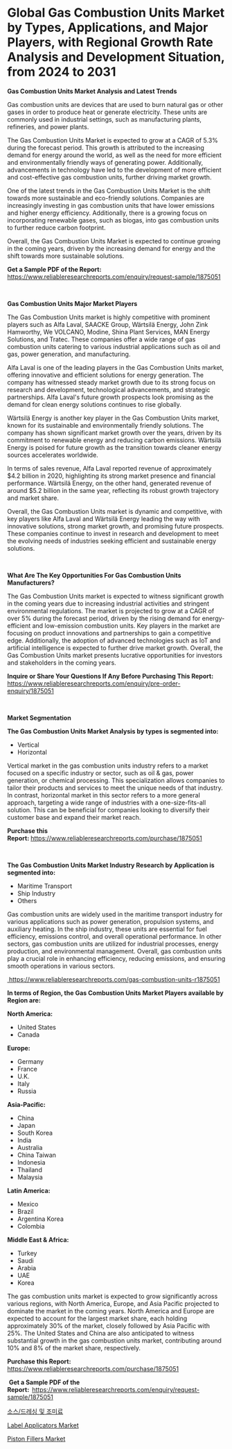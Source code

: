 <p><h1>Global Gas Combustion Units Market by Types, Applications, and Major Players, with Regional Growth Rate Analysis and Development Situation, from 2024 to 2031</h1></p><p><strong>Gas Combustion Units Market Analysis and Latest Trends</strong></p>
<p><p>Gas combustion units are devices that are used to burn natural gas or other gases in order to produce heat or generate electricity. These units are commonly used in industrial settings, such as manufacturing plants, refineries, and power plants.</p><p>The Gas Combustion Units Market is expected to grow at a CAGR of 5.3% during the forecast period. This growth is attributed to the increasing demand for energy around the world, as well as the need for more efficient and environmentally friendly ways of generating power. Additionally, advancements in technology have led to the development of more efficient and cost-effective gas combustion units, further driving market growth.</p><p>One of the latest trends in the Gas Combustion Units Market is the shift towards more sustainable and eco-friendly solutions. Companies are increasingly investing in gas combustion units that have lower emissions and higher energy efficiency. Additionally, there is a growing focus on incorporating renewable gases, such as biogas, into gas combustion units to further reduce carbon footprint.</p><p>Overall, the Gas Combustion Units Market is expected to continue growing in the coming years, driven by the increasing demand for energy and the shift towards more sustainable solutions.</p></p>
<p><strong>Get a Sample PDF of the Report:&nbsp;</strong> <a href="https://www.reliableresearchreports.com/enquiry/request-sample/1875051">https://www.reliableresearchreports.com/enquiry/request-sample/1875051</a></p>
<p>&nbsp;</p>
<p><strong>Gas Combustion Units Major Market Players</strong></p>
<p><p>The Gas Combustion Units market is highly competitive with prominent players such as Alfa Laval, SAACKE Group, Wärtsilä Energy, John Zink Hamworthy, We VOLCANO, Modine, Shina Plant Services, MAN Energy Solutions, and Tratec. These companies offer a wide range of gas combustion units catering to various industrial applications such as oil and gas, power generation, and manufacturing.</p><p>Alfa Laval is one of the leading players in the Gas Combustion Units market, offering innovative and efficient solutions for energy generation. The company has witnessed steady market growth due to its strong focus on research and development, technological advancements, and strategic partnerships. Alfa Laval's future growth prospects look promising as the demand for clean energy solutions continues to rise globally.</p><p>Wärtsilä Energy is another key player in the Gas Combustion Units market, known for its sustainable and environmentally friendly solutions. The company has shown significant market growth over the years, driven by its commitment to renewable energy and reducing carbon emissions. Wärtsilä Energy is poised for future growth as the transition towards cleaner energy sources accelerates worldwide.</p><p>In terms of sales revenue, Alfa Laval reported revenue of approximately $4.2 billion in 2020, highlighting its strong market presence and financial performance. Wärtsilä Energy, on the other hand, generated revenue of around $5.2 billion in the same year, reflecting its robust growth trajectory and market share.</p><p>Overall, the Gas Combustion Units market is dynamic and competitive, with key players like Alfa Laval and Wärtsilä Energy leading the way with innovative solutions, strong market growth, and promising future prospects. These companies continue to invest in research and development to meet the evolving needs of industries seeking efficient and sustainable energy solutions.</p></p>
<p>&nbsp;</p>
<p><strong>What Are The Key Opportunities For Gas Combustion Units Manufacturers?</strong></p>
<p><p>The Gas Combustion Units market is expected to witness significant growth in the coming years due to increasing industrial activities and stringent environmental regulations. The market is projected to grow at a CAGR of over 5% during the forecast period, driven by the rising demand for energy-efficient and low-emission combustion units. Key players in the market are focusing on product innovations and partnerships to gain a competitive edge. Additionally, the adoption of advanced technologies such as IoT and artificial intelligence is expected to further drive market growth. Overall, the Gas Combustion Units market presents lucrative opportunities for investors and stakeholders in the coming years.</p></p>
<p><strong>Inquire or Share Your Questions If Any Before Purchasing This Report:</strong> <a href="https://www.reliableresearchreports.com/enquiry/pre-order-enquiry/1875051">https://www.reliableresearchreports.com/enquiry/pre-order-enquiry/1875051</a></p>
<p>&nbsp;</p>
<p><strong>Market Segmentation</strong></p>
<p><strong>The Gas Combustion Units Market Analysis by types is segmented into:</strong></p>
<p><ul><li>Vertical</li><li>Horizontal</li></ul></p>
<p><p>Vertical market in the gas combustion units industry refers to a market focused on a specific industry or sector, such as oil & gas, power generation, or chemical processing. This specialization allows companies to tailor their products and services to meet the unique needs of that industry. In contrast, horizontal market in this sector refers to a more general approach, targeting a wide range of industries with a one-size-fits-all solution. This can be beneficial for companies looking to diversify their customer base and expand their market reach.</p></p>
<p><strong>Purchase this Report:&nbsp;</strong><a href="https://www.reliableresearchreports.com/purchase/1875051">https://www.reliableresearchreports.com/purchase/1875051</a></p>
<p>&nbsp;</p>
<p><strong>The Gas Combustion Units Market Industry Research by Application is segmented into:</strong></p>
<p><ul><li>Maritime Transport</li><li>Ship Industry</li><li>Others</li></ul></p>
<p><p>Gas combustion units are widely used in the maritime transport industry for various applications such as power generation, propulsion systems, and auxiliary heating. In the ship industry, these units are essential for fuel efficiency, emissions control, and overall operational performance. In other sectors, gas combustion units are utilized for industrial processes, energy production, and environmental management. Overall, gas combustion units play a crucial role in enhancing efficiency, reducing emissions, and ensuring smooth operations in various sectors.</p></p>
<p><a href="https://www.reliableresearchreports.com/gas-combustion-units-r1875051">&nbsp;https://www.reliableresearchreports.com/gas-combustion-units-r1875051</a></p>
<p><strong>In terms of Region, the Gas Combustion Units Market Players available by Region are:</strong></p>
<p>
    <p> <strong> North America: </strong>
        <ul>
            <li>United States</li>
            <li>Canada</li>
        </ul>
        </p> 
    <p> <strong> Europe: </strong>
        <ul>
            <li>Germany</li>
            <li>France</li>
            <li>U.K.</li>
            <li>Italy</li>
            <li>Russia</li>
        </ul>
        </p> 
    <p> <strong> Asia-Pacific: </strong>
        <ul>
            <li>China</li>
            <li>Japan</li>
            <li>South Korea</li>
            <li>India</li>
            <li>Australia</li>
            <li>China Taiwan</li>
            <li>Indonesia</li>
            <li>Thailand</li>
            <li>Malaysia</li>
        </ul>
        </p> 
    <p> <strong> Latin America: </strong>
        <ul>
            <li>Mexico</li>
            <li>Brazil</li>
            <li>Argentina Korea</li>
            <li>Colombia</li>
        </ul>
        </p> 
    <p> <strong> Middle East & Africa: </strong>
        <ul>
            <li>Turkey</li>
            <li>Saudi</li>
            <li>Arabia</li>
            <li>UAE</li>
            <li>Korea</li>
        </ul>
    </p>
    </p>
<p><p>The gas combustion units market is expected to grow significantly across various regions, with North America, Europe, and Asia Pacific projected to dominate the market in the coming years. North America and Europe are expected to account for the largest market share, each holding approximately 30% of the market, closely followed by Asia Pacific with 25%. The United States and China are also anticipated to witness substantial growth in the gas combustion units market, contributing around 10% and 8% of the market share, respectively.</p></p>
<p><strong>Purchase this Report: </strong><a href="https://www.reliableresearchreports.com/purchase/1875051">https://www.reliableresearchreports.com/purchase/1875051</a></p>
<p>&nbsp;<strong>Get a Sample PDF of the Report:&nbsp;&nbsp;</strong><a href="https://www.reliableresearchreports.com/enquiry/request-sample/1875051">https://www.reliableresearchreports.com/enquiry/request-sample/1875051</a></p>
<p><strong></strong></p>
<p><p><a href="https://github.com/lkwggful07722/Market-Research-Report-List-2/blob/main/6684887177434.md">소스/드레싱 및 조미료</a></p><p><a href="https://github.com/sosoelmasry38/Market-Research-Report-List-1/blob/main/label-applicators-market.md">Label Applicators Market</a></p><p><a href="https://github.com/muhammadasraf467/Market-Research-Report-List-1/blob/main/piston-fillers-market.md">Piston Fillers Market</a></p></p>